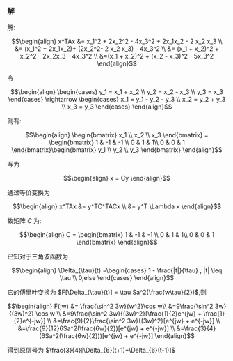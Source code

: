 ### 解
解:

$$\begin{align}
    x^TAx &= x_1^2 + 2x_2^2 - 4x_3^2 + 2x_1x_2 - 2 x_2 x_3 \\ 
    &= (x_1^2 + 2x_1x_2)+ (2x_2^2- 2 x_2 x_3) - 4x_3^2 \\
    &= (x_1 + x_2)^2 + x_2^2 - 2x_2x_3 - 4x_3^2 \\
    &=(x_1 + x_2)^2 + (x_2 - x_3)^2 - 5x_3^2
\end{align}$$


令

$$\begin{align}
    \begin{cases}
        y_1 = x_1 + x_2 \\
        y_2 = x_2 - x_3 \\
        y_3 = x_3
    \end{cases} \rightarrow \begin{cases}
        x_1 = y_1 - y_2 - y_3 \\ 
        x_2 = y_2 + y_3 \\
        x_3 = y_3
    \end{cases}
\end{align}$$

则有:

$$\begin{align}
    \begin{bmatrix}
        x_1 \\ x_2 \\ x_3
    \end{bmatrix} = \begin{bmatrix}
        1 & -1 & -1 \\
        0 & 1 & 1\\
        0 & 0 & 1
    \end{bmatrix}\begin{bmatrix}
        y_1 \\ y_2 \\ y_3
    \end{bmatrix}
\end{align}$$

写为

$$\begin{align}
    x = Cy
\end{align}$$

通过等价变换为

$$\begin{align}
    x^TAx &= y^TC^TACx \\
    &= y^T \Lambda x
\end{align}$$

故矩阵 $C$ 为:

$$\begin{align}
    C = \begin{bmatrix}
        1 & -1 & -1 \\
        0 & 1 & 1\\
        0 & 0 & 1
    \end{bmatrix}
\end{align}$$








已知对于三角波函数为

$$\begin{align}
    \Delta_{\tau}(t) =\begin{cases}
        1 - \frac{|t|}{\tau} , |t| \leq \tau \\
        0,else
    \end{cases}
\end{align}$$

它的傅里叶变换为 $F[\Delta_{\tau}(t)] = \tau Sa^2(\frac{w\tau}{2})$,则

$$\begin{align}
    F(jw) &= \frac{\sin^2 3w}{w^2}\cos w\\
    &=9\frac{\sin^2 3w}{(3w)^2} \cos w \\
    &=9\frac{\sin^2 3w}{(3w)^2}[\frac{1}{2}e^{jw} + \frac{1}{2}e^{-jw}] \\
    &=\frac{9}{2}\frac{\sin^2 3w}{(3w)^2}[e^{jw} + e^{-jw}] \\
    &=\frac{9}{12}6Sa^2(\frac{6w}{2})[e^{jw} + e^{-jw}] \\
    &=\frac{3}{4}(6Sa^2(\frac{6w}{2}))[e^{jw} + e^{-jw}]
\end{align}$$

得到原信号为 $\frac{3}{4}[\Delta_{6}(t+1)+\Delta_{6}(t-1)]$



